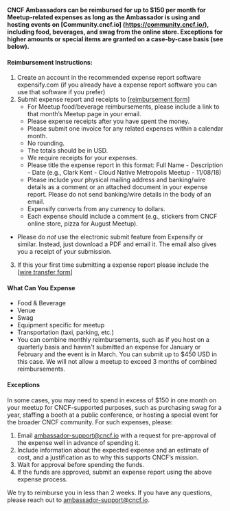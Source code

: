 **CNCF Ambassadors can be reimbursed for up to $150 per month for Meetup-related expenses as long as the Ambassador is using and hosting events on [Community.cncf.io] (https://community.cncf.io/), including food, beverages, and swag from the online store. Exceptions for higher amounts or special items are granted on a case-by-case basis (see below).**

#### Reimbursement Instructions:
1.	Create an account in the recommended expense report software expensify.com (if you already have a expense report software you can use that software if you prefer)
2.	Submit expense report and receipts to [[reimbursement form](https://form.asana.com/?k=n4WC5WBfigsFjhrTpxutUw&d=9283783873717)]
	-	For Meetup food/beverage reimbursements, please include a link to that month’s Meetup page in your email.
 	-	Please expense receipts after you have spent the money.
 	-	Please submit one invoice for any related expenses within a calendar month.
	-	No rounding.
	-	The totals should be in USD.
	-	We require receipts for your expenses.
	-	Please title the expense report in this format: Full Name - Description - Date (e.g., Clark Kent - Cloud Native Metropolis Meetup - 11/08/18)
	-	Please include your physical mailing address and banking/wire details as a comment or an attached document in your expense report. Please do not send banking/wire details in the body of an email.
	-	Expensify converts from any currency to dollars.
	-	Each expense should include a comment (e.g., stickers from CNCF online store, pizza for August Meetup).
-	Please do *not* use the electronic submit feature from Expensify or similar. Instead, just download a PDF and email it. The email also gives you a receipt of your submission.
3.	If this your first time submitting a expense report please include the [[wire transfer form](https://drive.google.com/file/d/10ynF4lYoEdGEj7y2_tvsVQeGsSZjN_pZ/view?usp=sharing)] 

#### **What Can You Expense**
-	Food & Beverage
-	Venue
-	Swag
-	Equipment specific for meetup
-	Transportation (taxi, parking, etc.)
-	You can combine monthly reimbursements, such as if you host on a quarterly basis and haven't submitted an expense for January or February and the event is in March. You can submit up to $450 USD in this case. We will not allow a meetup to exceed 3 months of combined reimbursements.

#### **Exceptions**

In some cases, you may need to spend in excess of $150 in one month on your meetup for CNCF-supported purposes, such as purchasing swag for a year, staffing a booth at a public conference, or hosting a special event for the broader CNCF community. For such expenses, please:

1.	Email ambassador-support@cncf.io with a request for pre-approval of the expense well in advance of spending it.
2.	Include information about the expected expense and an estimate of cost, and a justification as to why this supports CNCF’s mission.
3.	Wait for approval before spending the funds.
4.	If the funds are approved, submit an expense report using the above expense process.



We try to reimburse you in less than 2 weeks. If you have any questions, please reach out to ambassador-support@cncf.io.
